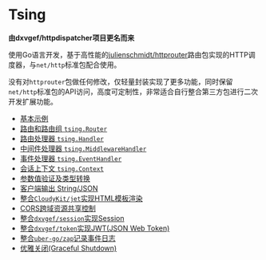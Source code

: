 # Tsing
**由dxvgef/httpdispatcher项目更名而来**

使用Go语言开发，基于高性能的[julienschmidt/httprouter](https://github.com/julienschmidt/httprouter)路由包实现的HTTP调度器，与`net/http`标准包配合使用。

没有对`httprouter`包做任何修改，仅轻量封装实现了更多功能，同时保留`net/http`标准包的API访问，高度可定制性，非常适合自行整合第三方包进行二次开发扩展功能。

* [基本示例](https://github.com/dxvgef/tsing/wiki/%E5%9F%BA%E6%9C%AC%E7%A4%BA%E4%BE%8B)
* [路由和路由组 `tsing.Router`](https://github.com/dxvgef/tsing/wiki/%E8%B7%AF%E7%94%B1%E5%92%8C%E8%B7%AF%E7%94%B1%E7%BB%84)
* [路由处理器 `tsing.Handler`](https://github.com/dxvgef/tsing/wiki/%E8%B7%AF%E7%94%B1%E5%A4%84%E7%90%86%E5%99%A8)
* [中间件处理器 `tsing.MiddlewareHandler`](https://github.com/dxvgef/tsing/wiki/%E4%B8%AD%E9%97%B4%E4%BB%B6%E5%A4%84%E7%90%86%E5%99%A8)
* [事件处理器 `tsing.EventHandler`](https://github.com/dxvgef/tsing/wiki/%E4%BA%8B%E4%BB%B6%E5%A4%84%E7%90%86%E5%99%A8)
* [会话上下文 `tsing.Context`](https://github.com/dxvgef/tsing/wiki/%E4%BC%9A%E8%AF%9D%E4%B8%8A%E4%B8%8B%E6%96%87)
* [参数值验证及类型转换](https://github.com/dxvgef/tsing/wiki/%E5%8F%82%E6%95%B0%E5%80%BC%E9%AA%8C%E8%AF%81%E5%8F%8A%E7%B1%BB%E5%9E%8B%E8%BD%AC%E6%8D%A2)
* [客户端输出 String/JSON](https://github.com/dxvgef/tsing/wiki/%E5%AE%A2%E6%88%B7%E7%AB%AF%E8%BE%93%E5%87%BA)
* [整合`CloudyKit/jet`实现HTML模板渲染](https://github.com/dxvgef/tsing/wiki/HTML%E6%A8%A1%E6%9D%BF%E6%B8%B2%E6%9F%93)
* [CORS跨域资源共享控制](https://github.com/dxvgef/tsing/wiki/CORS%E8%B7%A8%E5%9F%9F%E8%B5%84%E6%BA%90%E5%85%B1%E4%BA%AB%E6%8E%A7%E5%88%B6)
* [整合`dxvgef/session`实现Session](https://github.com/dxvgef/tsing/wiki/Session)
* [整合`dxvgef/token`实现JWT(JSON Web Token)](https://github.com/dxvgef/tsing/wiki/JSON-Web-Token)
* [整合`uber-go/zap`记录事件日志](https://github.com/dxvgef/tsing/wiki/%E6%97%A5%E5%BF%97%E8%AE%B0%E5%BD%95%E5%99%A8(Logger))
* [优雅关闭(Graceful Shutdown)](https://github.com/dxvgef/tsing/wiki/%E4%BC%98%E9%9B%85%E5%85%B3%E9%97%AD(Graceful-Shutdown))